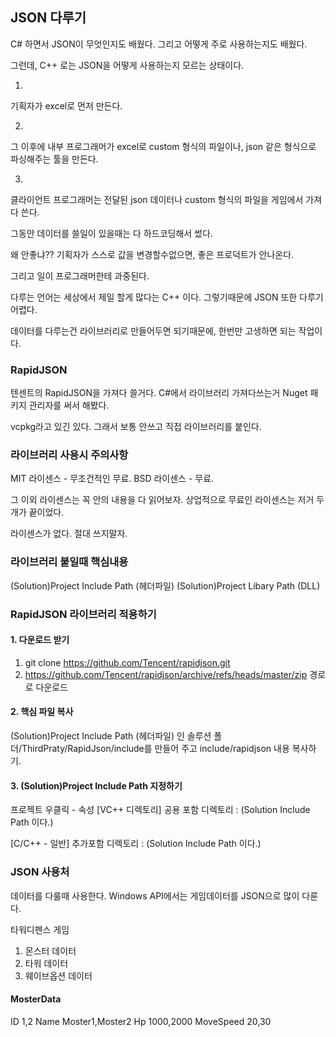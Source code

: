 ﻿## JSON 다루기

C# 하면서 JSON이 무엇인지도 배웠다.
그리고 어떻게 주로 사용하는지도 배웠다.

그런데, C++ 로는 JSON을 어떻게 사용하는지 모르는 상태이다.

1.
기획자가 excel로 먼저 만든다.

2.
그 이후에 내부 프로그래머가 excel로 custom 형식의 파일이나,
json 같은 형식으로 파싱해주는 툴을 만든다.

3.
클라이언트 프로그래머는 전달된 json 데이터나 custom 형식의 파일을 게임에서 가져다 쓴다.

그동안 데이터를 쓸일이 있을때는 다 하드코딩해서 썼다.

왜 안좋냐??
기획자가 스스로 값을 변경할수없으면, 좋은 프로덕트가 안나온다.

그리고 일이 프로그래머한테 과중된다.

다루는 언어는
세상에서 제일 할게 많다는
C++ 이다.
그렇기때문에 JSON 또한 다루기 어렵다.

데이터를 다루는건 라이브러리로 만들어두면 되기때문에, 한번만 고생하면 되는 작업이다.

### RapidJSON

텐센트의 RapidJSON을 가져다 쓸거다.
C#에서 라이브러리 가져다쓰는거 Nuget 패키지 관리자를 써서 해봤다.

vcpkg라고 있긴 있다.
그래서 보통 안쓰고 직접 라이브러리를 붙인다.

### 라이브러리 사용시 주의사항

MIT 라이센스 - 무조건적인 무료.
BSD 라이센스 - 무료.

그 이외 라이센스는
꼭 안의 내용을 다 읽어보자.
상업적으로 무료인 라이센스는 저거 두개가 끝이었다.

라이센스가 없다.
절대 쓰지말자.

### 라이브러리 붙일때 핵심내용

(Solution)Project Include Path (헤더파일)
(Solution)Project Libary Path (DLL)

### RapidJSON 라이브러리 적용하기

#### 1. 다운로드 받기

1) git clone https://github.com/Tencent/rapidjson.git
2) https://github.com/Tencent/rapidjson/archive/refs/heads/master/zip 경로로 다운로드

#### 2. 핵심 파일 복사

(Solution)Project Include Path (헤더파일) 인
솔루션 폴더/ThirdPraty/RapidJson/include를 만들어 주고
include/rapidjson 내용 복사하기.

#### 3. (Solution)Project Include Path 지정하기

프로젝트 우클릭 - 속성
[VC++ 디렉토리]
공용 포함 디렉토리 : (Solution Include Path 이다.)

[C/C++ - 일반]
추가포함 디렉토리 : (Solution Include Path 이다.)


### JSON 사용처
데이터를 다룰때 사용한다.
Windows API에서는 게임데이터를 JSON으로 많이 다룬다.

타워디펜스 게임

1. 몬스터 데이터
2. 타워 데이터
3. 웨이브옵션 데이터


#### MosterData
ID				1,2
Name			Moster1,Moster2
Hp				1000,2000
MoveSpeed		20,30